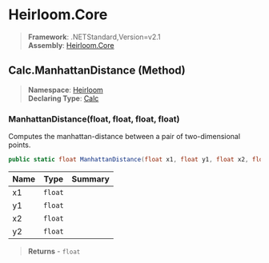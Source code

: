 # Heirloom.Core

> **Framework**: .NETStandard,Version=v2.1  
> **Assembly**: [Heirloom.Core][0]

## Calc.ManhattanDistance (Method)

> **Namespace**: [Heirloom][0]  
> **Declaring Type**: [Calc][1]

### ManhattanDistance(float, float, float, float)

Computes the manhattan-distance between a pair of two-dimensional points.

```cs
public static float ManhattanDistance(float x1, float y1, float x2, float y2)
```

| Name | Type    | Summary |
|------|---------|---------|
| x1   | `float` |         |
| y1   | `float` |         |
| x2   | `float` |         |
| y2   | `float` |         |

> **Returns** - `float`

[0]: ../../../Heirloom.Core.md
[1]: ../Calc.md
